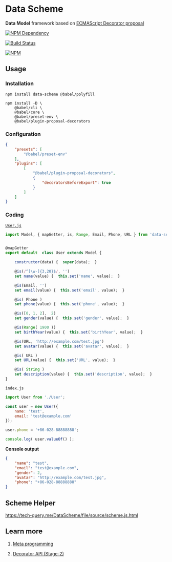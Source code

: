 # Data Scheme

**Data Model** framework based on [ECMAScript Decorator proposal](https://github.com/tc39/proposal-decorators)

[![NPM Dependency](https://david-dm.org/TechQuery/DataScheme.svg)](https://david-dm.org/TechQuery/DataScheme)

[![Build Status](https://travis-ci.com/TechQuery/DataScheme.svg?branch=master)](https://travis-ci.com/TechQuery/DataScheme)

[![NPM](https://nodei.co/npm/data-scheme.png?downloads=true&downloadRank=true&stars=true)](https://nodei.co/npm/data-scheme/)



## Usage

### Installation

```Shell
npm install data-scheme @babel/polyfill

npm install -D \
    @babel/cli \
    @babel/core \
    @babel/preset-env \
    @babel/plugin-proposal-decorators
```

### Configuration

```JSON
{
    "presets": [
        "@babel/preset-env"
    ],
    "plugins": [
        [
            "@babel/plugin-proposal-decorators",
            {
                "decoratorsBeforeExport": true
            }
        ]
    ]
}
```

### Coding

[`User.js`](https://github.com/TechQuery/DataScheme/blob/master/test/source/User.js)

```JavaScript
import Model, { mapGetter, is, Range, Email, Phone, URL } from 'data-scheme';


@mapGetter
export default  class User extends Model {

    constructor(data) {  super(data);  }

    @is(/^[\w-]{3,20}$/, '')
    set name(value) {  this.set('name', value);  }

    @is(Email, '')
    set email(value) {  this.set('email', value);  }

    @is( Phone )
    set phone(value) {  this.set('phone', value);  }

    @is([0, 1, 2],  2)
    set gender(value) {  this.set('gender', value);  }

    @is(Range( 1900 ))
    set birthYear(value) {  this.set('birthYear', value);  }

    @is(URL, 'http://example.com/test.jpg')
    set avatar(value) {  this.set('avatar', value);  }

    @is( URL )
    set URL(value) {  this.set('URL', value);  }

    @is( String )
    set description(value) {  this.set('description', value);  }
}
```

`index.js`

```JavaScript
import User from './User';

const user = new User({
    name: 'test',
    email: 'test@example.com'
});

user.phone = '+86-028-88888888';

console.log( user.valueOf() );
```

**Console output**

```JSON
{
    "name": "test",
    "email": "test@example.com",
    "gender": 2,
    "avatar": "http://example.com/test.jpg",
    "phone": "+86-028-88888888"
}
```


## Scheme Helper

https://tech-query.me/DataScheme/file/source/scheme.js.html



## Learn more

 1. [Meta programming](https://github.com/tc39/proposal-decorators/blob/master/METAPROGRAMMING.md)

 2. [Decorator API (Stage-2)](https://github.com/tc39/proposal-decorators/blob/master/TAXONOMY.md)
